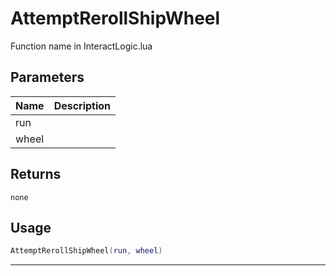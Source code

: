 # AttemptRerollShipWheel

Function name in InteractLogic.lua

## Parameters

| Name  | Description |
| ----- | ----------- |
| run   |             |
| wheel |             |

## Returns

`none`

## Usage

```lua
AttemptRerollShipWheel(run, wheel)
```

---
